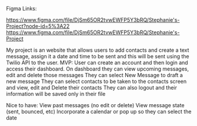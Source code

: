 Figma Links: 

https://www.figma.com/file/DjSm65OR2tvwEWFP5Y3bRQ/Stephanie's-Project?node-id=5%3A22
https://www.figma.com/file/DjSm65OR2tvwEWFP5Y3bRQ/Stephanie's-Project

My project is an website that allows users to add contacts and create a text message, assign it a date and time to be sent and this will be sent using the Twilio API to the user. 
MVP:
User can create an account and then login and access their dashboard.
On dashboard they can view upcoming messages, edit and delete those messages
They can select New Message to draft a new message
They can select contacts to be taken to the contacts screen and view, edit and Delete their contacts
They can also logout and their information will be saved only in their file

Nice to have:
View past messages (no edit or delete)
View message state (sent, bounced, etc)
Incorporate a calendar or pop up so they can select the date
